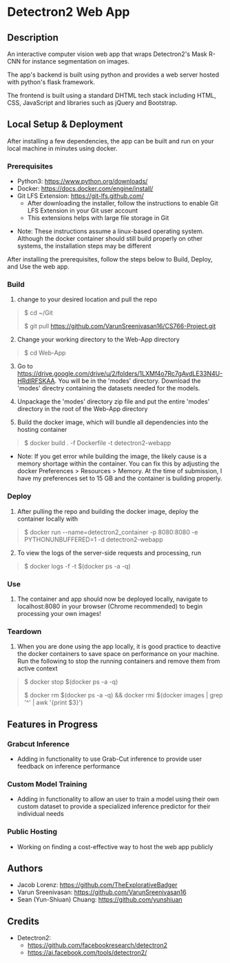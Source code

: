 # Detectron2 Web App

## Description

An interactive computer vision web app that wraps Detectron2's Mask R-CNN for instance segmentation on images. 

The app's backend is built using python and provides a web server hosted with python's flask framework.

The frontend is built using a standard DHTML tech stack including HTML, CSS, JavaScript and libraries such as jQuery and Bootstrap.

## Local Setup & Deployment

After installing a few dependencies, the app can be built and run on your local machine in minutes using docker. 

### Prerequisites

- Python3: https://www.python.org/downloads/
- Docker: https://docs.docker.com/engine/install/
- Git LFS Extension: https://git-lfs.github.com/
    - After downloading the installer, follow the instructions to enable Git LFS Extension in your Git user account
    - This extensions helps with large file storage in Git

* Note: These instructions assume a linux-based operating system. Although the docker container should still build properly on other systems, the installation steps may be different

After installing the prerequisites, follow the steps below to Build, Deploy, and Use the web app.

### Build 

1. change to your desired location and pull the repo
> $ cd ~/Git
> 
>$ git pull https://github.com/VarunSreenivasan16/CS766-Project.git

2. Change your working directory to the Web-App directory
> $ cd Web-App

3. Go to https://drive.google.com/drive/u/2/folders/1LXMf4o7Rc7gAvdLE33N4U-HRdIRFSKAA. You will be in the 'modes' directory. Download the 'modes' directry containing the datasets needed for the models.

4. Unpackage the 'modes' directory zip file and put the entire 'modes' directory in the root of the Web-App directory

5. Build the docker image, which will bundle all dependencies into the hosting container
> $ docker build . -f Dockerfile -t detectron2-webapp

* Note: If you get error while building the image, the likely cause is a memory shortage within the container. You can fix this by adjusting the docker Preferences > Resources > Memory. At the time of submission, I have my preferences set to 15 GB and the container is building properly.

### Deploy

1. After pulling the repo and building the docker image, deploy the container locally with

> $ docker run --name=detectron2_container -p 8080:8080 -e PYTHONUNBUFFERED=1 -d detectron2-webapp

2. To view the logs of the server-side requests and processing, run

> $ docker logs -f -t $(docker ps -a -q)

### Use

1. The container and app should now be deployed locally, navigate to localhost:8080 in your browser (Chrome recommended) to begin processing your own images!

### Teardown

1. When you are done using the app locally, it is good practice to deactive the docker containers to save space on performance on your machine. Run the following to stop the running containers and remove them from active context

> $ docker stop $(docker ps -a -q)
> 
> $ docker rm $(docker ps -a -q) && docker rmi $(docker images | grep '^<none>' | awk '{print $3}')

## Features in Progress

### Grabcut Inference
- Adding in functionality to use Grab-Cut inference to provide user feedback on inference performance

### Custom Model Training
- Adding in functionality to allow an user to train a model using their own custom dataset to provide a specialized inference predictor for their individual needs

### Public Hosting
- Working on finding a cost-effective way to host the web app publicly

## Authors
- Jacob Lorenz: https://github.com/TheExplorativeBadger
- Varun Sreenivasan: https://github.com/VarunSreenivasan16
- Sean (Yun-Shiuan) Chuang: https://github.com/yunshiuan

## Credits
- Detectron2: 
    - https://github.com/facebookresearch/detectron2
    - https://ai.facebook.com/tools/detectron2/

